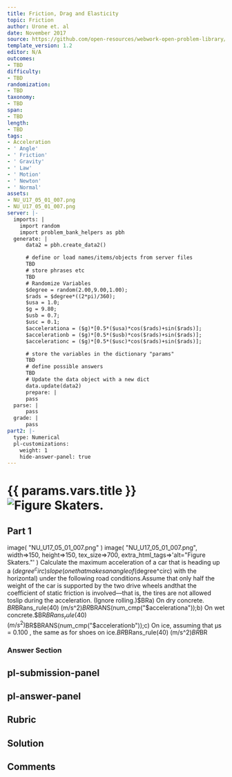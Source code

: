 ```yaml
---
title: Friction, Drag and Elasticity
topic: Friction
author: Urone et. al
date: November 2017
source: https://github.com/open-resources/webwork-open-problem-library/tree/master/Contrib/BrockPhysics/College_Physics_Urone/5.Friction_Drag_and_Elasticity/5-01.Friction/NU_U17_05_01_007/NU_U17_05_01_007.pg
template_version: 1.2
editor: N/A
outcomes:
- TBD
difficulty:
- TBD
randomization:
- TBD
taxonomy:
- TBD
span:
- TBD
length:
- TBD
tags:
- Acceleration
- ' Angle'
- ' Friction'
- ' Gravity'
- ' Law'
- ' Motion'
- ' Newton'
- ' Normal'
assets:
- NU_U17_05_01_007.png
- NU_U17_05_01_007.png
server: |-
  imports: |
    import random
    import problem_bank_helpers as pbh
  generate: |
      data2 = pbh.create_data2()

      # define or load names/items/objects from server files
      TBD
      # store phrases etc
      TBD
      # Randomize Variables
      $degree = random(2.00,9.00,1.00);
      $rads = $degree*((2*pi)/360);
      $usa = 1.0;
      $g = 9.80;
      $usb = 0.7;
      $usc = 0.1;
      $accelerationa = ($g)*[0.5*($usa)*cos($rads)+sin($rads)];
      $accelerationb = ($g)*[0.5*($usb)*cos($rads)+sin($rads)];
      $accelerationc = ($g)*[0.5*($usc)*cos($rads)+sin($rads)];

      # store the variables in the dictionary "params"
      TBD
      # define possible answers
      TBD
      # Update the data object with a new dict
      data.update(data2)
      prepare: |
      pass
  parse: |
      pass
  grade: |
      pass
part2: |-
  type: Numerical
  pl-customizations:
    weight: 1
    hide-answer-panel: true
---
```


# {{ params.vars.title }}![Figure Skaters.](NU_U17_05_01_007.png)

## Part 1 
image( "NU_U17_05_01_007.png" )  image( "NU_U17_05_01_007.png", width=>150, height=>150,  tex_size=>700, extra_html_tags=>'alt="Figure Skaters."' ) Calculate the maximum acceleration of a car that is heading up a ($degree^circ) slope (one that makes an angle of ($degree^circ) with the horizontal) under the following road conditions.Assume that only half the weight of the car is supported by the two drive wheels andthat the coefficient of static friction is involved—that is, the tires are not allowed toslip during the acceleration. (Ignore rolling.)$BRa) On dry concrete. $BR$BRans_rule(40) (m/s^2)$BR$BRANS(num_cmp("$accelerationa"));b) On wet concrete.$BR$BRans_rule(40) (m/s^2)$BR$BRANS(num_cmp("$accelerationb"));c) On ice, assuming that μs = 0.100 , the same as for shoes on ice.$BR$BRans_rule(40) (m/s^2)$BR$BR 


### Answer Section 


## pl-submission-panel 


## pl-answer-panel 


## Rubric 


## Solution 


## Comments 



